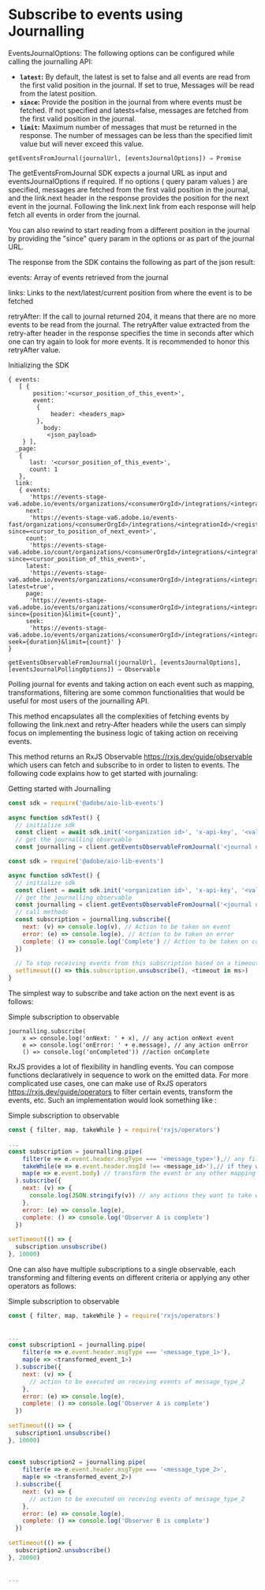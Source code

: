 # Subscribe to events using Journalling

EventsJournalOptions: 
The following options can be configured while calling the journalling API:

* **`latest`:** By default, the latest is set to false and all events are read from the first valid position in the journal. If set to true, Messages will be read from the latest position. 
* **`since`:** Provide the position in the journal from where events must be fetched. If not specified and latests=false, messages are fetched from the first valid position in the journal.
* **`limit`:** Maximum number of messages that must be returned in the response. The number of messages can be less than the specified limit value but will never exceed this value.



`getEventsFromJournal(journalUrl, [eventsJournalOptions]) ⇒ Promise`

The getEventsFromJournal SDK expects a journal URL as input and eventsJournalOptions if required. If no options ( query param values ) are specified, messages are fetched from the first valid position in the journal, and the link.next header in the response provides the position for the next event in the journal. Following the link.next link from each response will help fetch all events in order from the journal. 

You can also rewind to start reading from a different position in the journal by providing the "since" query param in the options or as part of the journal URL. 

The response from the SDK contains the following as part of the json result:

events: Array of events retrieved from the journal

links: Links to the next/latest/current position from where the event is to be fetched

retryAfter: If the call to journal returned 204, it means that there are no more events to be read from the journal. The retryAfter value extracted from the retry-after header in the response specifies the time in seconds after which one can try again to look for more events. It is recommended to honor this retryAfter value. 

Initializing the SDK

```
{ events:
   [ {
       position:'<cursor_position_of_this_event>',
       event:
        {
            header: <headers_map>
        },
          body:
           <json_payload>
    } ],
  _page:
   {
      last: '<cursor_position_of_this_event>',
      count: 1
   },
  link:
   { events:
      'https://events-stage-va6.adobe.io/events/organizations/<consumerOrgId>/integrations/<integrationId>/<registrationId>',
     next:
      'https://events-stage-va6.adobe.io/events-fast/organizations/<consumerOrgId>/integrations/<integrationId>/<registrationId>?since=<cursor_to_position_of_next_event>',
     count:
      'https://events-stage-va6.adobe.io/count/organizations/<consumerOrgId>/integrations/<integrationId>/<registrationId>?since=<cursor_position_of_this_event>',
     latest:
      'https://events-stage-va6.adobe.io/events/organizations/<consumerOrgId>/integrations/<integrationId>/<registrationId>?latest=true',
     page:
      'https://events-stage-va6.adobe.io/events/organizations/<consumerOrgId>/integrations/<integrationId>/<registrationId>?since={position}&limit={count}',
     seek:
      'https://events-stage-va6.adobe.io/events/organizations/<consumerOrgId>/integrations/<integrationId>/<registrationId>?seek={duration}&limit={count}' }
}
```

`getEventsObservableFromJournal(journalUrl, [eventsJournalOptions], [eventsJournalPollingOptions]) ⇒ Observable`

Polling journal for events and taking action on each event such as mapping, transformations, filtering are some common functionalities that would be useful for most users of the journalling API. 

This method encapsulates all the complexities of fetching events by following the link.next and retry-After headers while the users can simply focus on implementing the business logic of taking action on receiving events. 

This method returns an RxJS Observable https://rxjs.dev/guide/observable which users can fetch and subscribe to in order to listen to events. The following code explains how to get started with journaling: 

Getting started with Journalling

```javascript
const sdk = require('@adobe/aio-lib-events')
 
async function sdkTest() {
  // initialize sdk
  const client = await sdk.init('<organization id>', 'x-api-key', '<valid auth token>', '<http options>')
  // get the journalling observable
  const journalling = client.getEventsObservableFromJournal('<journal url>', '<journalling options>')
```


```javascript
const sdk = require('@adobe/aio-lib-events')

async function sdkTest() {
  // initialize sdk
  const client = await sdk.init('<organization id>', 'x-api-key', '<valid auth token>', '<http options>')
  // get the journalling observable
  const journalling = client.getEventsObservableFromJournal('<journal url>', '<journalling options>')
  // call methods
  const subscription = journalling.subscribe({
    next: (v) => console.log(v), // Action to be taken on event
    error: (e) => console.log(e), // Action to be taken on error
    complete: () => console.log('Complete') // Action to be taken on complete
  })
  
  // To stop receiving events from this subscription based on a timeout
  setTimeout(() => this.subscription.unsubscribe(), <timeout in ms>)
}
```


The simplest way to subscribe and take action on the next event is as follows: 

Simple subscription to observable
```
journalling.subscribe(
    x => console.log('onNext: ' + x), // any action onNext event
    e => console.log('onError: ' + e.message), // any action onError
    () => console.log('onCompleted')) //action onComplete
```

RxJS provides a lot of flexibility in handling events. You can compose functions declaratively in sequence to work on the emitted data. For more complicated use cases, one can make use of RxJS operators https://rxjs.dev/guide/operators to filter certain events, transform the events, etc. Such an implementation would look something like :

Simple subscription to observable

```javascript
const { filter, map, takeWhile } = require('rxjs/operators')

...
const subscription = journalling.pipe(
    filter(e => e.event.header.msgType === '<message_type>'),// any filtering predicate that returns a boolean
    takeWhile(e => e.event.header.msgId !== <message_id>'),// if they wish to read messages from start till a particular position or any other condition
    map(e => e.event.body) // transform the event or any other mapping
  ).subscribe({
    next: (v) => {
      console.log(JSON.stringify(v)) // any actions they want to take with event can be implemented here
    },
    error: (e) => console.log(e),
    complete: () => console.log('Observer A is complete')
  })
  
setTimeout(() => {
  subscription.unsubscribe()
}, 10000)
```

One can also have multiple subscriptions to a single observable, each transforming and filtering events on different criteria or applying any other operators as follows:

Simple subscription to observable

```javascript
const { filter, map, takeWhile } = require('rxjs/operators')
 
 
...
const subscription1 = journalling.pipe(
    filter(e => e.event.header.msgType === '<message_type_1>'),
    map(e => <transformed_event_1>)
  ).subscribe({
    next: (v) => {
      // action to be executed on receving events of message_type_2
    },
    error: (e) => console.log(e),
    complete: () => console.log('Observer A is complete')
  })
  
setTimeout(() => {
  subscription1.unsubscribe()
}, 10000)
 
 
const subscription2 = journalling.pipe(
    filter(e => e.event.header.msgType === '<message_type_2>',
    map(e => <transformed_event_2>)
  ).subscribe({
    next: (v) => {
      // action to be executed on receving events of message_type_2
    },
    error: (e) => console.log(e),
    complete: () => console.log('Observer B is complete')
  })
  
setTimeout(() => {
  subscription2.unsubscribe()
}, 20000)
 
 
...
```